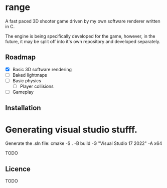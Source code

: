 # range

A fast paced 3D shooter game driven by my own software renderer written in C. 

The engine is being specifically developed for the game, however, in the future, it may be split off into it's own 
repository and developed separately.

## Roadmap

- [x] Basic 3D software rendering
- [ ] Baked lightmaps
- [ ] Basic physics
    - [ ] Player collisions

- [ ] Gameplay

## Installation

# Generating visual studio stufff.

Generate the .sln file:
cmake -S . -B build -G "Visual Studio 17 2022" -A x64

TODO

## Licence 

TODO



